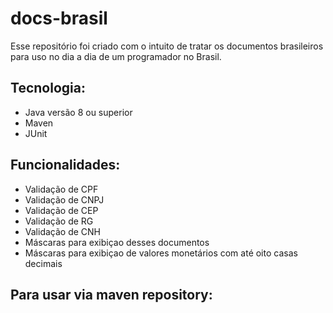 # docs-brasil 
Esse repositório foi criado com o intuito de tratar os documentos brasileiros para uso no dia a dia de um programador no Brasil.

## Tecnologia:
- Java  versão 8 ou superior
- Maven
- JUnit

## Funcionalidades:
- Validação de CPF
- Validação de CNPJ
- Validação de CEP
- Validação de RG
- Validação de CNH
- Máscaras para exibiçao desses documentos
- Máscaras para exibiçao de valores monetários com até oito casas decimais

## Para usar via maven repository:

